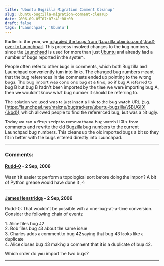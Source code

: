 ```yaml
---
title: 'Ubuntu Bugzilla Migration Comment Cleanup'
slug: ubuntu-bugzilla-migration-comment-cleanup
date: 2006-09-05T07:07:41+08:00
draft: false
tags: ['Launchpad', 'Ubuntu']
---
```


Earlier in the year, we [migrated the bugs from
[bugzilla.ubuntu.com]{.kbd} over to
Launchpad](http://blogs.gnome.org/view/jamesh/2006/01/16/0). This
process involved changes to the bug numbers, since the
[Launchpad](https://launchpad.net/) is used for more than just
[Ubuntu](http://www.ubuntu.com/) and already had a number of bugs
reported in the system.

People often refer to other bugs in comments, which both Bugzilla and
Launchpad conveniently turn into links. The changed bug numbers meant
that the bug references in the comments ended up pointing to the wrong
bugs. The bug import was done one bug at a time, so if bug A referred to
bug B but bug B hadn\'t been imported by the time we were importing bug
A, then we wouldn\'t know what bug number it should be referring to.

The solution we used was to just insert a link to the bug watch URL
(e.g.
[https://launchpad.net/malone/bugtrackers/ubuntu-bugzilla/\$BUGID]{.kbd}),
which allowed people to find the referenced bug, but was a bit ugly.

Today we ran a fixup script to remove these bug watch URLs from comments
and rewrite the old Bugzilla bug numbers to the current Launchpad bug
numbers. This cleans up the old imported bugs a bit so they fit in
better with the bugs entered directly into Launchpad.

---
### Comments:
#### [Rudd-O](http://rudd-o.com/) - <time datetime="2006-09-05 14:33:07">2 Sep, 2006</time>

Wasn\'t it easier to perform a topological sort before doing the import?
A bit of Python grease would have done it ;-)

---
#### [James Henstridge](http://blogs.gnome.org/jamesh) - <time datetime="2006-09-05 17:46:35">2 Sep, 2006</time>

Rudd-O: That wouldn\'t be possible with a one-bug-at-a-time conversion.
Consider the following chain of events:

1\. Alice files bug 42\
2. Bob files bug 43 about the same issue\
3. Charles adds a comment to bug 42 saying that bug 43 looks like a
duplicate\
4. Alice closes bug 43 making a comment that it is a duplicate of bug
42.

Which order do you import the two bugs?

---
